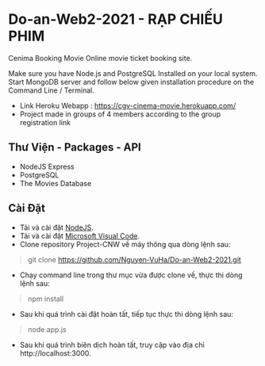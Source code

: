 # Do-an-Web2-2021 - RẠP CHIẾU PHIM 

Cenima Booking Movie
Online movie ticket booking site.

Make sure you have Node.js and PostgreSQL Installed on your local system.
Start MongoDB server and follow below given installation procedure on the Command Line / Terminal.

- Link Heroku Webapp : https://cgv-cinema-movie.herokuapp.com/ 
- Project made in groups of 4 members according to the group registration link
## Thư Viện - Packages - API
+ NodeJS Express
+ PostgreSQL
+ The Movies Database
## Cài Đặt
+ Tải và cài đặt [NodeJS](https://nodejs.org/en/).
+ Tải và cài đặt [Microsoft Visual Code](https://code.visualstudio.com/).
+ Clone repository Project-CNW về máy thông qua dòng lệnh sau:
> git clone https://github.com/Nguyen-VuHa/Do-an-Web2-2021.git
+ Chạy command line trong thư mục vừa được clone về, thực thi dòng lệnh sau:
> npm install
+ Sau khi quá trình cài đặt hoàn tất, tiếp tục thực thi dòng lệnh sau:
> node app.js
+ Sau khi quá trình biên dịch hoàn tất, truy cập vào địa chỉ http://localhost:3000.

